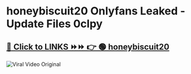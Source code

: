 
 # honeybiscuit20 Onlyfans Leaked - Update Files 0clpy

## <h2><a href="https://clipsfans.com/honeybiscuit20&ref=git">🔗 Click to LINKS ⏩⏩ 👉 🟢 honeybiscuit20 </a></h2>

<a href="https://clipsfans.com/honeybiscuit20&ref=git" rel="nofollow" data-target="animated-image.originalLink"><img src="https://i.ibb.co.com/xMMVF88/686577567.gif" alt="Viral Video Original" style="max-width: 100%; display: inline-block;" data-target="animated-image.originalImage"></a>

